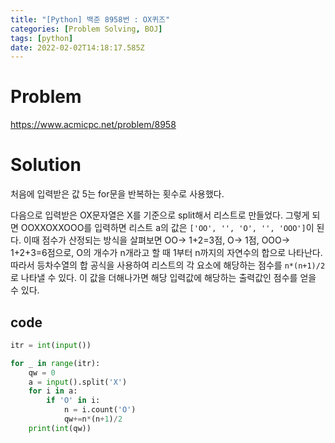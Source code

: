 ```yaml
---
title: "[Python] 백준 8958번 : OX퀴즈"
categories: [Problem Solving, BOJ]
tags: [python]
date: 2022-02-02T14:18:17.585Z
---
```

# Problem
<https://www.acmicpc.net/problem/8958>

# Solution
처음에 입력받은 값 5는 for문을 반복하는 횟수로 사용했다.

다음으로 입력받은 OX문자열은 X를 기준으로 split해서 리스트로 만들었다. 그렇게 되면 OOXXOXXOOO를 입력하면 리스트 a의 값은 `['OO', '', 'O', '', 'OOO']`이 된다. 이때 점수가 산정되는 방식을 살펴보면 OO-> 1+2=3점, O-> 1점, OOO-> 1+2+3=6점으로, O의 개수가 n개라고 할 때 1부터 n까지의 자연수의 합으로 나타난다. 따라서 등차수열의 합 공식을 사용하여 리스트의 각 요소에 해당하는 점수를 `n*(n+1)/2`로 나타낼 수 있다. 이 값을 더해나가면 해당 입력값에 해당하는 출력값인 점수를 얻을 수 있다.
## code
```py
itr = int(input())

for _ in range(itr):
    qw = 0
    a = input().split('X')
    for i in a:
        if 'O' in i:
            n = i.count('O')
            qw+=n*(n+1)/2
    print(int(qw))
  ```
